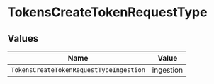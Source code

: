 # TokensCreateTokenRequestType


## Values

| Name                                    | Value                                   |
| --------------------------------------- | --------------------------------------- |
| `TokensCreateTokenRequestTypeIngestion` | ingestion                               |